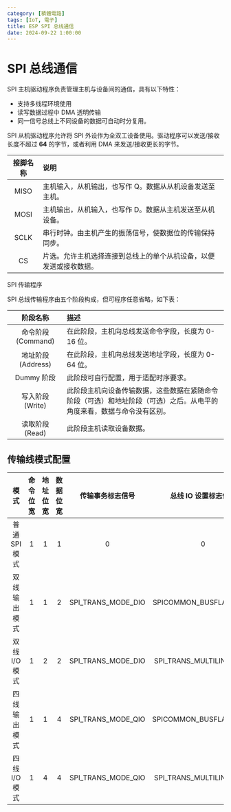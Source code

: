 ```yaml
---
category: [積體電路]
tags: [IoT, 電子]
title: ESP SPI 总线通信
date: 2024-09-22 1:00:00
---
```


<style>
  table {
    width: 100%
    }
  td {
    vertical-align: center;
    text-align: center;
  }
  table.inputT{
    margin: 10px;
    width: auto;
    margin-left: auto;
    margin-right: auto;
    border: none;
  }
  input{
    text-align: center;
    padding: 0px 10px;
  }
  iframe{
    width: 100%;
    display: block;
    border-style:none;
  }
</style>

# SPI 总线通信

SPI 主机驱动程序负责管理主机与设备间的通信，具有以下特性：

 - 支持多线程环境使用
 - 读写数据过程中 DMA 透明传输
 - 同一信号总线上不同设备的数据可自动时分复用。

SPI 从机驱动程序允许将 SPI 外设作为全双工设备使用。驱动程序可以发送/接收长度不超过 **64** 的字节，或者利用 DMA 来发送/接收更长的字节。




|接脚名称|说明| 
|:---:|:---|
|MISO|主机输入，从机输出，也写作 Q。数据从从机设备发送至主机。|
|MOSI|主机输出，从机输入，也写作 D。数据从主机发送至从机设备。|
|SCLK|串行时钟。由主机产生的振荡信号，使数据位的传输保持同步。|
|CS|片选。允许主机选择连接到总线上的单个从机设备，以便发送或接收数据。|


SPI 传输程序

SPI 总线传输程序由五个阶段构成，但可程序任意省略，如下表：

|阶段名称|描述|
|:---:|:---|
|命令阶段 (Command)|在此阶段，主机向总线发送命令字段，长度为 0-16 位。|
|地址阶段 (Address)|在此阶段，主机向总线发送地址字段，长度为 0-64 位。|
|Dummy 阶段|此阶段可自行配置，用于适配时序要求。|
|写入阶段 (Write)|此阶段主机向设备传输数据，这些数据在紧随命令阶段（可选）和地址阶段（可选）之后。从电平的角度来看，数据与命令没有区别。|
|读取阶段 (Read)|此阶段主机读取设备数据。|


## 传输线模式配置

|模式|命令位宽|地址位宽|数据位宽|传输事务标志信号|总线 IO 设置标志信号|
|:---:|:---:|:---:|:---:|:---:|:---:|
|普通 SPI 模式|1|1|1|0|0|
|双线输出模式|1|1|2|SPI_TRANS_MODE_DIO|SPICOMMON_BUSFLAG_DUAL|
|双线 I/O 模式|1|2|2|SPI_TRANS_MODE_DIO|SPI_TRANS_MULTILINE_ADDR|SPICOMMON_BUSFLAG_DUAL|
|四线输出模式|1|1|4|SPI_TRANS_MODE_QIO|SPICOMMON_BUSFLAG_QUAD|
|四线 I/O 模式|1|4|4|SPI_TRANS_MODE_QIO|SPI_TRANS_MULTILINE_ADDR|SPICOMMON_BUSFLAG_QUAD|











